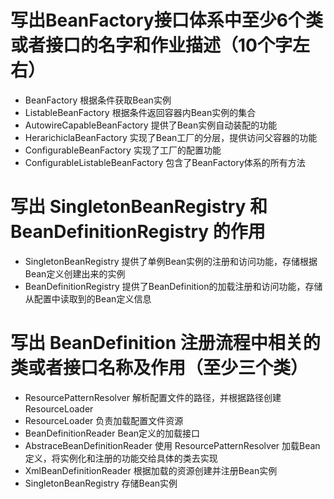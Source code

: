 # 写出BeanFactory接口体系中至少6个类或者接口的名字和作业描述（10个字左右）  

- BeanFactory 根据条件获取Bean实例
- ListableBeanFactory 根据条件返回容器内Bean实例的集合  
- AutowireCapableBeanFactory 提供了Bean实例自动装配的功能  
- HerarichiclaBeanFactory 实现了Bean工厂的分层，提供访问父容器的功能  
- ConfigurableBeanFactory 实现了工厂的配置功能  
- ConfigurableListableBeanFactory 包含了BeanFactory体系的所有方法  

# 写出 SingletonBeanRegistry 和 BeanDefinitionRegistry 的作用  

- SingletonBeanRegistry 提供了单例Bean实例的注册和访问功能，存储根据Bean定义创建出来的实例  
- BeanDefinitionRegistry 提供了BeanDefinition的加载注册和访问功能，存储从配置中读取到的Bean定义信息

# 写出 BeanDefinition 注册流程中相关的类或者接口名称及作用（至少三个类）

- ResourcePatternResolver 解析配置文件的路径，并根据路径创建 ResourceLoader  
- ResourceLoader 负责加载配置文件资源  
- BeanDefinitionReader Bean定义的加载接口   
- AbstraceBeanDefinitionReader 使用 ResourcePatternResolver 加载Bean定义，将实例化和注册的功能交给具体的类去实现  
- XmlBeanDefinitionReader 根据加载的资源创建并注册Bean实例  
- SingletonBeanRegistry 存储Bean实例  